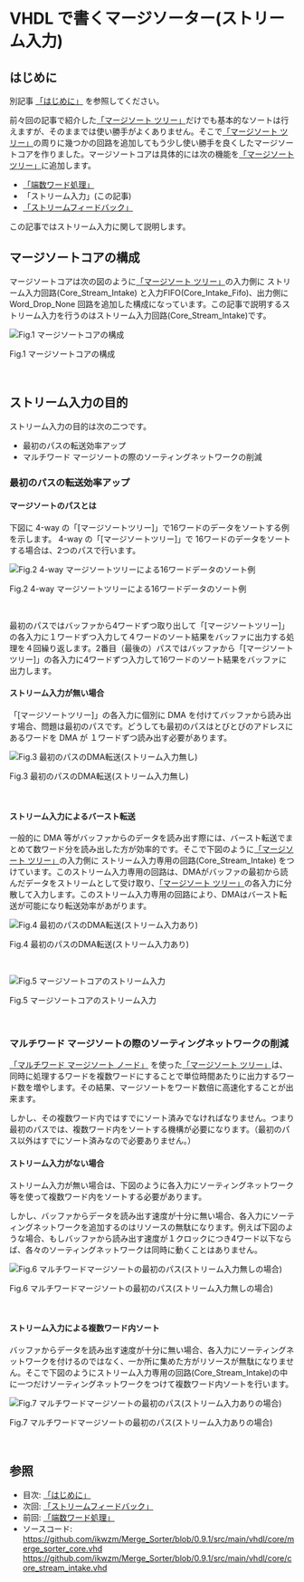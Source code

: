 
# VHDL で書くマージソーター(ストリーム入力)



## はじめに


別記事 [「はじめに」] を参照してください。

前々回の記事で紹介した[「マージソート ツリー」]だけでも基本的なソートは行えますが、そのままでは使い勝手がよくありません。そこで[「マージソート ツリー」]の周りに幾つかの回路を追加してもう少し使い勝手を良くしたマージソートコアを作りました。マージソートコアは具体的には次の機能を[「マージソート ツリー」]に追加します。

  * [「端数ワード処理」]	
  * 「ストリーム入力」(この記事)
  * [「ストリームフィードバック」]



この記事ではストリーム入力に関して説明します。




## マージソートコアの構成


マージソートコアは次の図のように[「マージソート ツリー」]の入力側に ストリーム入力回路(Core_Stream_Intake) と入力FIFO(Core_Intake_Fifo)、出力側にWord_Drop_None 回路を追加した構成になっています。この記事で説明するストリーム入力を行うのはストリーム入力回路(Core_Stream_Intake)です。


![Fig.1 マージソートコアの構成](image/11_merge_sort_core_2_1.jpg "Fig.1 マージソートコアの構成")

Fig.1 マージソートコアの構成

<br />




## ストリーム入力の目的


ストリーム入力の目的は次の二つです。

  * 最初のパスの転送効率アップ
  * マルチワード マージソートの際のソーティングネットワークの削減


### 最初のパスの転送効率アップ



#### マージソートのパスとは


下図に 4-way の「[マージソートツリー]」で16ワードのデータをソートする例を示します。 4-way の「[マージソートツリー]」で 16ワードのデータをソートする場合は、2つのパスで行います。


![Fig.2 4-way マージソートツリーによる16ワードデータのソート例](image/11_merge_sort_core_2_2.jpg "Fig.2 4-way マージソートツリーによる16ワードデータのソート例")

Fig.2 4-way マージソートツリーによる16ワードデータのソート例

<br />

最初のパスではバッファから4ワードずつ取り出して「[マージソートツリー]」の各入力に１ワードずつ入力して４ワードのソート結果をバッファに出力する処理を４回繰り返します。2番目（最後の）パスではバッファから「[マージソートツリー]」の各入力に4ワードずつ入力して16ワードのソート結果をバッファに出力します。




#### ストリーム入力が無い場合


「[マージソートツリー]」の各入力に個別に DMA を付けてバッファから読み出す場合、問題は最初のパスです。どうしても最初のパスはとびとびのアドレスにあるワードを DMA が １ワードずつ読み出す必要があります。




![Fig.3 最初のパスのDMA転送(ストリーム入力無し)](image/11_merge_sort_core_2_3.jpg "Fig.3 最初のパスのDMA転送(ストリーム入力無し)")

Fig.3 最初のパスのDMA転送(ストリーム入力無し)

<br />




#### ストリーム入力によるバースト転送


一般的に DMA 等がバッファからのデータを読み出す際には、バースト転送でまとめて数ワード分を読み出した方が効率的です。そこで下図のように[「マージソート ツリー」]の入力側に ストリーム入力専用の回路(Core_Stream_Intake) をつけています。このストリーム入力専用の回路は、DMAがバッファの最初から読んだデータをストリームとして受け取り、[「マージソート ツリー」]の各入力に分散して入力します。このストリーム入力専用の回路により、DMAはバースト転送が可能になり転送効率があがります。


![Fig.4 最初のパスのDMA転送(ストリーム入力あり)](image/11_merge_sort_core_2_4.jpg "Fig.4 最初のパスのDMA転送(ストリーム入力あり)")

Fig.4 最初のパスのDMA転送(ストリーム入力あり)

<br />


![Fig.5 マージソートコアのストリーム入力](image/11_merge_sort_core_2_5.jpg "Fig.5 マージソートコアのストリーム入力")

Fig.5 マージソートコアのストリーム入力

<br />




### マルチワード マージソートの際のソーティングネットワークの削減


[「マルチワード マージソート ノード」] を使った[「マージソート ツリー」]は、同時に処理するワードを複数ワードにすることで単位時間あたりに出力するワード数を増やします。その結果、マージソートをワード数倍に高速化することが出来ます。

しかし、その複数ワード内ではすでにソート済みでなければなりません。つまり最初のパスでは、複数ワード内をソートする機構が必要になります。（最初のパス以外はすでにソート済みなので必要ありません。）


#### ストリーム入力がない場合


ストリーム入力が無い場合は、下図のように各入力にソーティングネットワーク等を使って複数ワード内をソートする必要があります。

しかし、バッファからデータを読み出す速度が十分に無い場合、各入力にソーティングネットワークを追加するのはリソースの無駄になります。例えば下図のような場合、もしバッファから読み出す速度が１クロックにつき4ワード以下ならば、各々のソーティングネットワークは同時に動くことはありません。


![Fig.6 マルチワードマージソートの最初のパス(ストリーム入力無しの場合)](image/11_merge_sort_core_2_6.jpg "Fig.6 マルチワードマージソートの最初のパス(ストリーム入力無しの場合)")

Fig.6 マルチワードマージソートの最初のパス(ストリーム入力無しの場合)

<br />








#### ストリーム入力による複数ワード内ソート


バッファからデータを読み出す速度が十分に無い場合、各入力にソーティングネットワークを付けるのではなく、一か所に集めた方がリソースが無駄になりません。そこで下図のようにストリーム入力専用の回路(Core_Stream_Intake)の中に一つだけソーティングネットワークをつけて複数ワード内ソートを行います。


![Fig.7 マルチワードマージソートの最初のパス(ストリーム入力ありの場合)](image/11_merge_sort_core_2_7.jpg "Fig.7 マルチワードマージソートの最初のパス(ストリーム入力ありの場合)")

Fig.7 マルチワードマージソートの最初のパス(ストリーム入力ありの場合)

<br />


## 参照


* 目次: [「はじめに」]
* 次回: [「ストリームフィードバック」]
* 前回: [「端数ワード処理」]
* ソースコード:   
https://github.com/ikwzm/Merge_Sorter/blob/0.9.1/src/main/vhdl/core/merge_sorter_core.vhd   
https://github.com/ikwzm/Merge_Sorter/blob/0.9.1/src/main/vhdl/core/core_stream_intake.vhd

 


[「はじめに」]: ./01_introduction.md "「VHDL で書くマージソーター(はじめに)」"
[「ワードの定義」]: ./02_word_package.md "「VHDL で書くマージソーター(ワードの定義)」"
[「ワード比較器」]: ./03_word_compare.md "「VHDL で書くマージソーター(ワード比較器)」"
[「ソーティングネットワーク」]: ./04_sorting_network.md "「VHDL で書くマージソーター(ソーティングネットワーク)」"
[「バイトニックマージソート」]: ./05_bitonic_sorter.md "「VHDL で書くマージソーター(バイトニックマージソート)」"
[「バッチャー奇偶マージソート」]: ./06_oddeven_sorter.md "「VHDL で書くマージソーター(バッチャー奇偶マージソート)」"
[「シングルワード マージソート ノード」]: ./07_merge_sort_node_single.md "「VHDL で書くマージソーター(シングルワード マージソート ノード)」"
[「マルチワード マージソート ノード」]: ./08_merge_sort_node_multi.md "「VHDL で書くマージソーター(マルチワード マージソート ノード)」"
[「マージソート ツリー」]: ./09_merge_sort_tree.md "「VHDL で書くマージソーター(マージソート ツリー)」"
[「端数ワード処理」]: ./10_merge_sort_core_1.md "「VHDL で書くマージソーター(端数ワード処理)」"
[「ストリーム入力」]: ./11_merge_sort_core_2.md "「VHDL で書くマージソーター(ストリーム入力)」"
[「ストリームフィードバック」]: ./12_merge_sort_core_3.md "「VHDL で書くマージソーター(ストリームフィードバック)」"
[ACRi]: https://www.acri.c.titech.ac.jp/wp "アダプティブコンピューティング研究推進体(ACRi)"
[アダプティブコンピューティング研究推進体(ACRi)]: https://www.acri.c.titech.ac.jp/wp "アダプティブコンピューティング研究推進体(ACRi)"
[「FPGAを使って基本的なアルゴリズムのソーティングを劇的に高速化(1)」]: https://www.acri.c.titech.ac.jp/wordpress/archives/132 "「FPGAを使って基本的なアルゴリズムのソーティングを劇的に高速化(1)」"
[「FPGAを使って基本的なアルゴリズムのソーティングを劇的に高速化(2)」]: https://www.acri.c.titech.ac.jp/wordpress/archives/501 "「FPGAを使って基本的なアルゴリズムのソーティングを劇的に高速化(2)」"
[「FPGAを使って基本的なアルゴリズムのソーティングを劇的に高速化(3)」]: https://www.acri.c.titech.ac.jp/wordpress/archives/2393 "「FPGAを使って基本的なアルゴリズムのソーティングを劇的に高速化(3)」"
[「FPGAを使って基本的なアルゴリズムのソーティングを劇的に高速化(4)」]: https://www.acri.c.titech.ac.jp/wordpress/archives/3888 "「FPGAを使って基本的なアルゴリズムのソーティングを劇的に高速化(4)」"
[「FPGAを使って基本的なアルゴリズムのソーティングを劇的に高速化(5)」]: https://www.acri.c.titech.ac.jp/wordpress/archives/4713 "「FPGAを使って基本的なアルゴリズムのソーティングを劇的に高速化(5)」"
